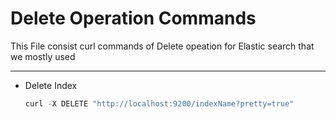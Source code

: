 # Delete Operation Commands
This File consist curl commands of Delete opeation for Elastic search that we mostly used
***
- Delete Index
  ```javascript
  curl -X DELETE "http://localhost:9200/indexName?pretty=true"
  ```
